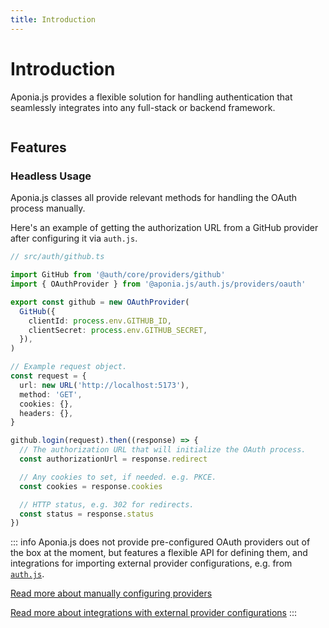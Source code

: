 ```yaml
---
title: Introduction
---
```


# Introduction

Aponia.js provides a flexible solution for handling authentication that
seamlessly integrates into any full-stack or backend framework.

```ts

```

## Features

### Headless Usage

Aponia.js classes all provide relevant methods for handling the OAuth process manually.

Here's an example of getting the authorization URL from a GitHub provider
after configuring it via `auth.js`.

```ts
// src/auth/github.ts

import GitHub from '@auth/core/providers/github'
import { OAuthProvider } from '@aponia.js/auth.js/providers/oauth'

export const github = new OAuthProvider(
  GitHub({
    clientId: process.env.GITHUB_ID,
    clientSecret: process.env.GITHUB_SECRET,
  }),
)

// Example request object.
const request = {
  url: new URL('http://localhost:5173'),
  method: 'GET',
  cookies: {},
  headers: {},
}

github.login(request).then((response) => {
  // The authorization URL that will initialize the OAuth process.
  const authorizationUrl = response.redirect

  // Any cookies to set, if needed. e.g. PKCE.
  const cookies = response.cookies

  // HTTP status, e.g. 302 for redirects.
  const status = response.status
})
```

::: info
Aponia.js does not provide pre-configured OAuth providers out of the box at the moment,
but features a flexible API for defining them,
and integrations for importing external provider configurations, e.g. from [`auth.js`](https://authjs.dev/).

[Read more about manually configuring providers](/providers/manual)

[Read more about integrations with external provider configurations](/providers/integrations)
:::
